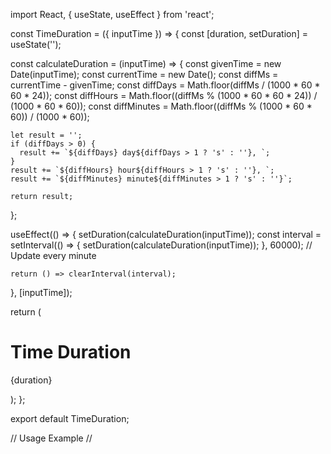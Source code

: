 import React, { useState, useEffect } from 'react';

const TimeDuration = ({ inputTime }) => {
  const [duration, setDuration] = useState('');

  const calculateDuration = (inputTime) => {
    const givenTime = new Date(inputTime);
    const currentTime = new Date();
    const diffMs = currentTime - givenTime;
    const diffDays = Math.floor(diffMs / (1000 * 60 * 60 * 24));
    const diffHours = Math.floor((diffMs % (1000 * 60 * 60 * 24)) / (1000 * 60 * 60));
    const diffMinutes = Math.floor((diffMs % (1000 * 60 * 60)) / (1000 * 60));
    
    let result = '';
    if (diffDays > 0) {
      result += `${diffDays} day${diffDays > 1 ? 's' : ''}, `;
    }
    result += `${diffHours} hour${diffHours > 1 ? 's' : ''}, `;
    result += `${diffMinutes} minute${diffMinutes > 1 ? 's' : ''}`;
    
    return result;
  };

  useEffect(() => {
    setDuration(calculateDuration(inputTime));
    const interval = setInterval(() => {
      setDuration(calculateDuration(inputTime));
    }, 60000); // Update every minute

    return () => clearInterval(interval);
  }, [inputTime]);

  return (
    <div className="p-4 bg-gray-100 rounded-lg shadow-md">
      <h1 className="text-2xl font-bold mb-2">Time Duration</h1>
      <p className="text-lg">{duration}</p>
    </div>
  );
};

export default TimeDuration;

// Usage Example
// <TimeDuration inputTime="2024-07-06 21:44:30.000 -0400" />